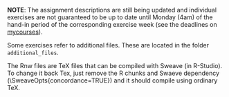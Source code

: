 **NOTE**: The assignment descriptions are still being updated and individual exercises are not guaranteed to be up to date until Monday (4am) of the hand-in period of the corresponding exercise week (see the deadlines on [mycourses](https://mycourses.aalto.fi/course/view.php?id=24401&section=2)).

Some exercises refer to additional files. These are located in the folder `additional_files`.

The Rnw files are TeX files that can be compiled with Sweave (in R-Studio). To change it back Tex, just remove the R chunks and Swaeve dependency (\\SweaveOpts{concordance=TRUE}) and it should compile using ordinary TeX.